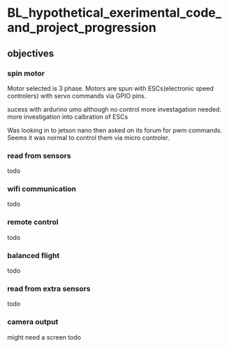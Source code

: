 # BL_hypothetical_exerimental_code_and_project_progression


## objectives



### spin motor 
Motor selected is 3 phase.
Motors are spun with ESCs(electronic speed controlers) with servo commands via GPIO pins.

sucess with ardurino umo 
although no control more investagation needed.
more investigation into calbration of ESCs

Was looking in to jetson nano then asked on its forum for pwm commands.
Seems it was normal to control them via micro controler. 

### read from sensors

todo

### wifi communication

todo

### remote control

todo

### balanced flight

todo

### read from extra sensors

todo

### camera output
might need a screen
todo
